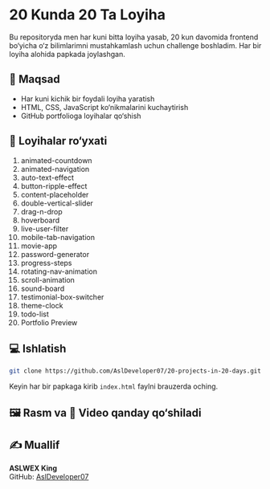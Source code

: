 # 20 Kunda 20 Ta Loyiha

Bu repositoryda men har kuni bitta loyiha yasab, 20 kun davomida frontend bo‘yicha o‘z bilimlarimni mustahkamlash uchun challenge boshladim. Har bir loyiha alohida papkada joylashgan.

## 🎯 Maqsad

- Har kuni kichik bir foydali loyiha yaratish
- HTML, CSS, JavaScript ko‘nikmalarini kuchaytirish
- GitHub portfolioga loyihalar qo‘shish

## 📁 Loyihalar ro‘yxati

1. animated-countdown 
2. animated-navigation
3. auto-text-effect 
4. button-ripple-effect 
5. content-placeholder
6. double-vertical-slider  
7. drag-n-drop  
8. hoverboard  
9. live-user-filter
10. mobile-tab-navigation  
11. movie-app
12. password-generator 
13. progress-steps  
14. rotating-nav-animation
15. scroll-animation 
16. sound-board 
17. testimonial-box-switcher  
18. theme-clock 
19. todo-list
20. Portfolio Preview

## 💻 Ishlatish

```bash
git clone https://github.com/AslDeveloper07/20-projects-in-20-days.git
```

Keyin har bir papkaga kirib `index.html` faylni brauzerda oching.

## 🖼 Rasm va 🎥 Video qanday qo‘shiladi


## ✍️ Muallif

**ASLWEX King**  
GitHub: [AslDeveloper07](https://github.com/AslDeveloper07)
